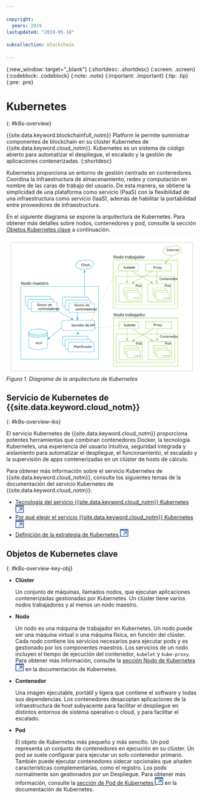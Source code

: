 ```yaml
---

copyright:
  years: 2019
lastupdated: "2019-05-16"

subcollection: blockchain

---
```


{:new_window: target="_blank"}
{:shortdesc: .shortdesc}
{:screen: .screen}
{:codeblock: .codeblock}
{:note: .note}
{:important: .important}
{:tip: .tip}
{:pre: .pre}

# Kubernetes
{: #k8s-overview}

{{site.data.keyword.blockchainfull_notm}} Platform le permite suministrar componentes de blockchain en su clúster Kubernetes de
{{site.data.keyword.cloud_notm}}. Kubernetes es un sistema de código abierto para automatizar el despliegue, el escalado y la gestión de aplicaciones contenerizadas.
{:shortdesc}

Kubernetes proporciona un entorno de gestión centrado en contenedores. Coordina la infraestructura de almacenamiento, redes y computación en nombre de las caras de trabajo del usuario. De esta manera, se obtiene la simplicidad de una plataforma como servicio (PaaS) con la flexibilidad de una infraestructura como servicio (IaaS), además de habilitar la portabilidad entre proveedores de infraestructura.

En el siguiente diagrama se expone la arquitectura de Kubernetes. Para obtener más detalles sobre nodos, contenedores y pod, consulte la sección [Objetos Kubernetes clave](#k8s-overview-key-obj) a continuación.

![Diagrama de la arquitectura de Kubernetes](../images/k8s-archi-diagram.svg "{{site.data.keyword.cloud_notm}} Arquitectura del servicio Kubernetes")
*Figura 1. Diagrama de la arquitectura de Kubernetes*


## Servicio de Kubernetes de {{site.data.keyword.cloud_notm}}
{: #k8s-overview-iks}

El servicio Kubernetes de {{site.data.keyword.cloud_notm}} proporciona potentes herramientas que combinan contenedores Docker, la tecnología Kubernetes, una experiencia del usuario intuitiva, seguridad integrada y aislamiento para automatizar el despliegue, el funcionamiento, el escalado y la supervisión de apps contenerizadas en un clúster de hosts de cálculo.

Para obtener más información sobre el servicio Kubernetes de {{site.data.keyword.cloud_notm}}, consulte los siguientes temas de la documentación del servicio Kubernetes de {{site.data.keyword.cloud_notm}}:
- [Tecnología del servicio {{site.data.keyword.cloud_notm}} Kubernetes
![Icono de enlace externo](../images/external_link.svg "Icono de enlace externo")](/docs/containers/cs_tech.html#ibm-cloud-kubernetes-service-technology "Documentación de tecnología del servicio {{site.data.keyword.cloud_notm}} Kubernetes")
- [Por qué elegir el servicio {{site.data.keyword.cloud_notm}} Kubernetes ![Icono de enlace externo](../images/external_link.svg "Icono de enlace externo")](/docs/containers?topic=containers-cs_ov#cs_ov "Documentación Por qué elegir el servicio {{site.data.keyword.cloud_notm}} Kubernetes")
- [Definición de la estrategia de Kubernetes ![Icono de enlace externo](../images/external_link.svg "Icono de enlace externo")](/docs/containers?topic=containers-strategy#strategy "Definición de la estrategia de Kubernetes")


## Objetos de Kubernetes clave
{: #k8s-overview-key-obj}

- **Clúster**

  Un conjunto de máquinas, llamados nodos, que ejecutan aplicaciones contenerizadas gestionadas por Kubernetes. Un clúster tiene varios nodos trabajadores y al menos un nodo maestro.

- **Nodo**

  Un nodo es una máquina de trabajador en Kubernetes. Un nodo puede ser una máquina virtual o una máquina física, en función del clúster. Cada nodo contiene los servicios necesarios para ejecutar pods y es gestionado por los componentes maestros. Los servicios de un nodo incluyen el tiempo de ejecución del contenedor, `kubelet` y `kube-proxy`. Para obtener más información, consulte la [sección Nodo de Kubernetes ![Icono de enlace externo](../images/external_link.svg "Icono de enlace externo")](https://kubernetes.io/docs/concepts/architecture/nodes/ "sección Nodo de Kubernetes") en la documentación de Kubernetes.

- **Contenedor**

  Una imagen ejecutable, portátil y ligera que contiene el software y todas sus dependencias. Los contenedores desacoplan aplicaciones de la infraestructura de host subyacente para facilitar el despliegue en distintos entornos de sistema operativo o cloud, y para facilitar el escalado.

- **Pod**

  El objeto de Kubernetes más pequeño y más sencillo. Un pod representa un conjunto de contenedores en ejecución en su clúster. Un pod se suele configurar para ejecutar un solo contenedor primario. También puede ejecutar contenedores sidecar opcionales que añaden características complementarias, como el registro. Los pods normalmente son gestionados por un Despliegue. Para obtener más información, consulte la [sección de Pod de Kubernetes ![Icono de enlace externo](../images/external_link.svg "Icono de enlace externo")](https://kubernetes.io/docs/concepts/workloads/pods/pod/) en la documentación de Kubernetes.
